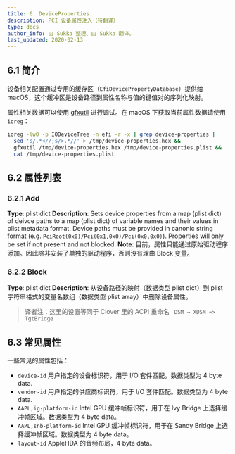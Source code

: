 ```yaml
---
title: 6. DeviceProperties
description: PCI 设备属性注入（待翻译）
type: docs
author_info: 由 Sukka 整理、由 Sukka 翻译。
last_updated: 2020-02-13
---
```


## 6.1 简介

设备相关配置通过专用的缓存区（`EfiDevicePropertyDatabase`）提供给 macOS，这个缓冲区是设备路径到属性名称与值的键值对的序列化映射。

属性相关数据可以使用 [gfxutil](https://github.com/acidanthera/gfxutil) 进行调试。在 macOS 下获取当前属性数据请使用 `ioreg`：

```bash
ioreg -lw0 -p IODeviceTree -n efi -r -x | grep device-properties |
  sed 's/.*<//;s/>.*//' > /tmp/device-properties.hex &&
  gfxutil /tmp/device-properties.hex /tmp/device-properties.plist &&
  cat /tmp/device-properties.plist
```

## 6.2 属性列表

### 6.2.1 Add

**Type**: plist dict
**Description**: Sets device properties from a map (plist dict) of deivce paths to a map (plist dict) of variable names and their values in plist metadata format. Device paths must be provided in canonic string format (e.g. `PciRoot(0x0)/Pci(0x1,0x0)/Pci(0x0,0x0)`). Properties will only be set if not present and not blocked.
**Note**: 目前，属性只能通过原始驱动程序添加。因此除非安装了单独的驱动程序，否则没有理由 Block 变量。

### 6.2.2 Block

**Type**: plist dict
**Description**: 从设备路径的映射（数据类型 plist dict）到 plist 字符串格式的变量名数组（数据类型 plist array）中删除设备属性。

> 译者注：这里的设置等同于 Clover 里的 ACPI 重命名 `_DSM → XDSM => TgtBridge`

## 6.3 常见属性

一些常见的属性包括：

- `device-id`
  用户指定的设备标识符，用于 I/O 套件匹配。数据类型为 4 byte data.
- `vendor-id`
  用户指定的供应商标识符，用于 I/O 套件匹配。数据类型为 4 byte data.
- `AAPL,ig-platform-id`
  Intel GPU 缓冲帧标识符，用于在 Ivy Bridge 上选择缓冲帧区域。数据类型为 4 byte data。
- `AAPL,snb-platform-id`
  Intel GPU 缓冲帧标识符，用于在 Sandy Bridge 上选择缓冲帧区域。数据类型为 4 byte data。
- `layout-id`
  AppleHDA 的音频布局，4 byte data。
